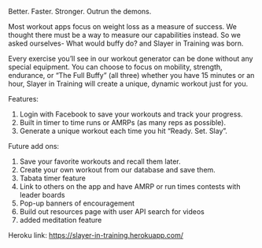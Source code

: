 
Better. Faster. Stronger. Outrun the demons.

Most workout apps focus on weight loss as a measure of success. We thought there must be a way to measure our capabilities instead. So we asked ourselves- What would buffy do? and Slayer in Training was born.

Every exercise you’ll see in our workout generator can be done without any special equipment. You can choose to focus on mobility, strength, endurance, or “The Full Buffy” (all three) whether you have 15 minutes or an hour, Slayer in Training will create a unique, dynamic workout just for you.  

Features: 
1) Login with Facebook to save your workouts and track your progress.
2) Built in timer to time runs or AMRPs (as many reps as possible).
3) Generate a unique workout each time you hit “Ready. Set. Slay”.


Future add ons: 
1) Save your favorite workouts and recall them later.
2) Create your own workout from our database and save them.
3) Tabata timer feature
4) Link to others on the app and have AMRP or run times contests with leader boards 
5) Pop-up banners of encouragement 
6) Build out resources page with user API search for videos
7) added meditation feature 

Heroku link: https://slayer-in-training.herokuapp.com/



